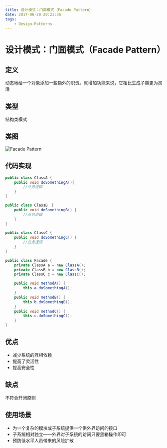 ```yaml
---
title: 设计模式：门面模式（Facade Pattern）
date: 2017-06-28 20:21:36
tags:
    - Design-Patterns
---
```

# 设计模式：门面模式（Facade Pattern）

## 定义
动态地给一个对象添加一些额外的职责。就增加功能来说，它相比生成子类更为灵活

## 类型
结构类模式

## 类图

![Facade Pattern](http://cdn.shianqi.com/20171110094735_I9n3up_FacadePattern.png)

## 代码实现
```java
public class ClassA {
    public void doSomethingA(){
        //业务逻辑
    }
}

public class ClassB　{
    public void doSomethingB() {
        //业务逻辑
    }
}

public class ClassC {
    public void doSomethingC() {
        //业务逻辑
    }
}

public class Facade {
    private ClassA a = new ClassA();
    private ClassB b = new ClassB();
    private ClassC c = new ClassC();

    public void methodA() {
        this.a.doSomethingA();
    }
    public void methodB() {
        this.b.doSomethingB();
    }
    public void methodC() {
        this.c.doSomethingC();
    }
}
```

## 优点
* 减少系统的互相依赖
* 提高了灵活性
* 提高安全性

## 缺点
不符合开闭原则

## 使用场景
* 为一个复杂的模块或子系统提供一个供外界访问的接口
* 子系统相对独立——外界对子系统的访问只要黑箱操作即可
* 预防低水平人员带来的风险扩散
